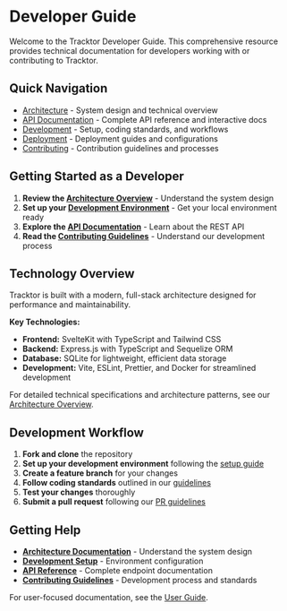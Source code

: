 # Developer Guide

Welcome to the Tracktor Developer Guide. This comprehensive resource provides technical documentation for developers working with or contributing to Tracktor.

## Quick Navigation

- [Architecture](./architecture/) - System design and technical overview
- [API Documentation](./api/) - Complete API reference and interactive docs
- [Development](./development/) - Setup, coding standards, and workflows
- [Deployment](./deployment/) - Deployment guides and configurations
- [Contributing](./contributing/) - Contribution guidelines and processes

## Getting Started as a Developer

1. **Review the [Architecture Overview](./architecture/overview.md)** - Understand the system design
2. **Set up your [Development Environment](./development/setup.md)** - Get your local environment ready
3. **Explore the [API Documentation](./api/)** - Learn about the REST API
4. **Read the [Contributing Guidelines](./contributing/guidelines.md)** - Understand our development process

## Technology Overview

Tracktor is built with a modern, full-stack architecture designed for performance and maintainability. 

**Key Technologies:**
- **Frontend:** SvelteKit with TypeScript and Tailwind CSS
- **Backend:** Express.js with TypeScript and Sequelize ORM  
- **Database:** SQLite for lightweight, efficient data storage
- **Development:** Vite, ESLint, Prettier, and Docker for streamlined development

For detailed technical specifications and architecture patterns, see our [Architecture Overview](./architecture/overview.md).

## Development Workflow

1. **Fork and clone** the repository
2. **Set up your development environment** following the [setup guide](./development/setup.md)
3. **Create a feature branch** for your changes
4. **Follow coding standards** outlined in our [guidelines](./contributing/guidelines.md)
5. **Test your changes** thoroughly
6. **Submit a pull request** following our [PR guidelines](./contributing/pull-requests.md)

## Getting Help

- **[Architecture Documentation](./architecture/)** - Understand the system design
- **[Development Setup](./development/setup.md)** - Environment configuration
- **[API Reference](./api/)** - Complete endpoint documentation
- **[Contributing Guidelines](./contributing/)** - Development process and standards

For user-focused documentation, see the [User Guide](/user-guide/).
